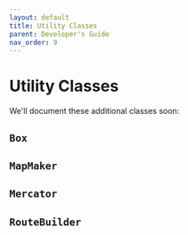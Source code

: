 ```yaml
---
layout: default
title: Utility Classes
parent: Developer's Guide
nav_order: 9
---
```


# Utility Classes

We'll document these additional classes soon:


## `Box`

## `MapMaker`

## `Mercator`

## `RouteBuilder`

